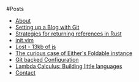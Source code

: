 #Posts

- [About](about.md)
- [Setting up a Blog with Git](posts/2018-06-07-setting-up-a-blog.md)
- [Strategies for returning references in Rust](posts/2018-07-02-strategies-for-returning-references-in-Rust.md)
- [init.vim](posts/2018-10-01-init.vim-(the-best-bits).md)
- [Lost - 13kb of js](posts/2018-10-05-lost-13kb-of-js.md)
- [The curious case of Either's Foldable instance](posts/2018-11-01-the-curious-case-of-foldable-either.md)
- [Git backed Configuration](posts/2019-01-09-my-castle-(dotfiles-in-git).md)
- [Lambda Calculus: Building little languages](posts/2023-04-20-lambda-calc.md)
- [Contact](contact.md)
